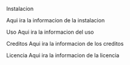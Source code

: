 Instalacion

Aqui ira la informacion de la instalacion

Uso
Aqui ira la informacion del uso

Creditos
Aqui ira la informacion de los creditos

Licencia
Aqui ira la informacion de la licencia
